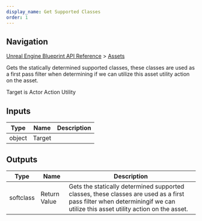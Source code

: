 ```yaml
---
display_name: Get Supported Classes
order: 1
---
```

## Navigation

[Unreal Engine Blueprint API Reference](https://dev.epicgames.com/documentation/en-us/unreal-engine/BlueprintAPI) > [Assets](https://dev.epicgames.com/documentation/en-us/unreal-engine/BlueprintAPI/Assets)

Gets the statically determined supported classes, these classes are used as a first pass filter when determining
if we can utilize this asset utility action on the asset.

Target is Actor Action Utility

## Inputs

| Type | Name | Description |
| --- | --- | --- |
| object | Target |  |

## Outputs

| Type | Name | Description |
| --- | --- | --- |
| softclass | Return Value | Gets the statically determined supported classes, these classes are used as a first pass filter when determiningif we can utilize this asset utility action on the asset. |
